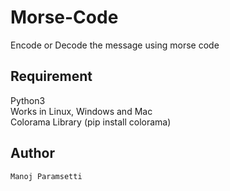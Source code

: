 # Morse-Code
  Encode or Decode the message using morse code
## Requirement
  Python3  
  Works in Linux, Windows and Mac  
  Colorama Library (pip install colorama)
## Author
    Manoj Paramsetti
